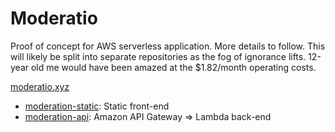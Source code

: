 # Moderatio

Proof of concept for AWS serverless application. More details to follow. This will likely be split into separate repositories as the fog of ignorance lifts. 12-year old me would have been amazed at the \$1.82/month operating costs.

[moderatio.xyz](http://moderatio.xyz/)

- [moderation-static](https://github.com/ikenley/moderatio-static): Static front-end
- [moderation-api](https://github.com/ikenley/moderatio-api): Amazon API Gateway => Lambda back-end
